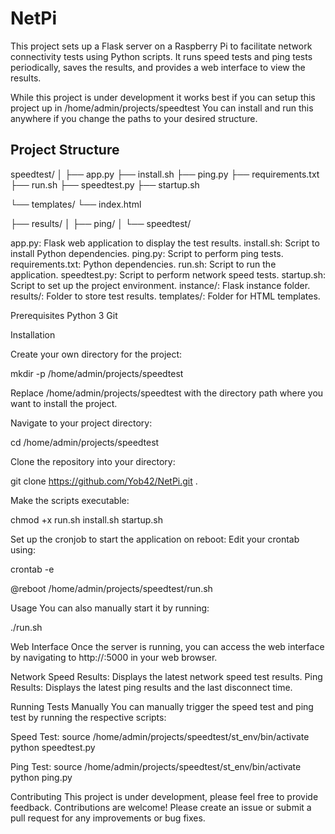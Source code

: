 # NetPi
This project sets up a Flask server on a Raspberry Pi to facilitate network connectivity tests using Python scripts. It runs speed tests and ping tests periodically, saves the results, and provides a web interface to view the results.

While this project is under development it works best if you can setup this project up in /home/admin/projects/speedtest 
You can install and run this anywhere if you change the paths to your desired structure. 
## Project Structure

speedtest/
│
├── app.py
├── install.sh
├── ping.py
├── requirements.txt
├── run.sh
├── speedtest.py
├── startup.sh

└── templates/
    └── index.html

├── results/
│   ├── ping/
│   └── speedtest/

app.py: Flask web application to display the test results.
install.sh: Script to install Python dependencies.
ping.py: Script to perform ping tests.
requirements.txt: Python dependencies.
run.sh: Script to run the application.
speedtest.py: Script to perform network speed tests.
startup.sh: Script to set up the project environment.
instance/: Flask instance folder.
results/: Folder to store test results.
templates/: Folder for HTML templates.

Prerequisites
Python 3
Git

Installation

Create your own directory for the project:

mkdir -p /home/admin/projects/speedtest

Replace /home/admin/projects/speedtest with the directory path where you want to install the project.

Navigate to your project directory:

cd /home/admin/projects/speedtest

Clone the repository into your directory:

git clone https://github.com/Yob42/NetPi.git .

Make the scripts executable:

chmod +x run.sh install.sh startup.sh

Set up the cronjob to start the application on reboot:
Edit your crontab using:

crontab -e

@reboot /home/admin/projects/speedtest/run.sh

Usage
You can also manually start it by running:

./run.sh

Web Interface
Once the server is running, you can access the web interface by navigating to http://<raspberry-pi-ip>:5000 in your web browser.

Network Speed Results: Displays the latest network speed test results.
Ping Results: Displays the latest ping results and the last disconnect time.

Running Tests Manually
You can manually trigger the speed test and ping test by running the respective scripts:

Speed Test:
source /home/admin/projects/speedtest/st_env/bin/activate
python speedtest.py

Ping Test:
source /home/admin/projects/speedtest/st_env/bin/activate
python ping.py


Contributing
This project is under development, please feel free to provide feedback. Contributions are welcome! Please create an issue or submit a pull request for any improvements or bug fixes.
